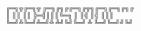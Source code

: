 ╔═╗╦╔═╗╦  ╔═╗╔╗╔╔═╗╔╦╗╔═╗╔═╗╔╗╔  
║  ║║ ║║  ╠═╣║║║╚═╗ ║ ║╣ ║╣ ║║║  
╚═╝╩╚═╝╩═╝╩ ╩╝╚╝╚═╝ ╩ ╚═╝╚═╝╝╚╝  
